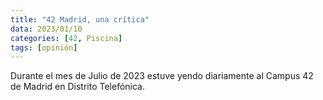 ```yaml
---
title: "42 Madrid, una crítica"
data: 2023/01/10
categories: [42, Piscina]
tags: [opinión]
---
```

Durante el mes de Julio de 2023 estuve yendo diariamente al Campus 42 de Madrid en Distrito Telefónica.
